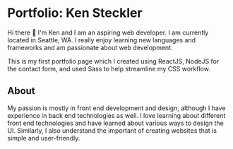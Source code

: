 # Portfolio: Ken Steckler

Hi there 👋 I'm Ken and I am an aspiring web developer. I am currently located in Seattle, WA. I really enjoy learning new languages and frameworks and am passionate about web development.

This is my first portfolio page which I created using ReactJS, NodeJS for the contact form, and used Sass to help streamline my CSS workflow.

## About

My passion is mostly in front end development and design, although I have experience in back end technologies as well. I love learning about different front end technologies and have learned about various ways to design the UI. Similarly, I also understand the important of creating websites that is simple and user-friendly.
